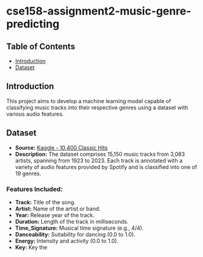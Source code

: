 # cse158-assignment2-music-genre-predicting

## Table of Contents

- [Introduction](#introduction)
- [Dataset](#dataset)

## Introduction

This project aims to develop a machine learning model capable of classifying music tracks into their respective genres using a dataset with various audio features. 

## Dataset

- **Source:** [Kaggle - 10,400 Classic Hits](https://www.kaggle.com/datasets/thebumpkin/10400-classic-hits-10-genres-1923-to-2023)
- **Description:** The dataset comprises 15,150 music tracks from 3,083 artists, spanning from 1923 to 2023. Each track is annotated with a variety of audio features provided by Spotify and is classified into one of 19 genres.

### Features Included:
- **Track:** Title of the song.
- **Artist:** Name of the artist or band.
- **Year:** Release year of the track.
- **Duration:** Length of the track in milliseconds.
- **Time_Signature:** Musical time signature (e.g., 4/4).
- **Danceability:** Suitability for dancing (0.0 to 1.0).
- **Energy:** Intensity and activity (0.0 to 1.0).
- **Key:** Key the 
